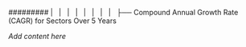 ######### |   |   |   |   |   |   |   |   ├── Compound Annual Growth Rate (CAGR) for Sectors Over 5 Years

*Add content here*